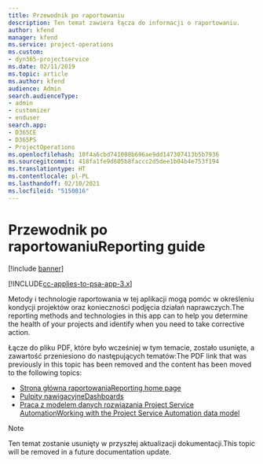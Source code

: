 ```yaml
---
title: Przewodnik po raportowaniu
description: Ten temat zawiera łącza do informacji o raportowaniu.
author: kfend
manager: kfend
ms.service: project-operations
ms.custom:
- dyn365-projectservice
ms.date: 02/11/2019
ms.topic: article
ms.author: kfend
audience: Admin
search.audienceType:
- admin
- customizer
- enduser
search.app:
- D365CE
- D365PS
- ProjectOperations
ms.openlocfilehash: 10f4a6cbd741008b696ae9dd147307413b5b7936
ms.sourcegitcommit: 418fa1fe9d605b8faccc2d5dee1b04b4e753f194
ms.translationtype: HT
ms.contentlocale: pl-PL
ms.lasthandoff: 02/10/2021
ms.locfileid: "5150816"
---
```

# <a name="reporting-guide"></a><span data-ttu-id="68793-103">Przewodnik po raportowaniu</span><span class="sxs-lookup"><span data-stu-id="68793-103">Reporting guide</span></span>

[!include [banner](../../includes/psa-now-project-operations.md)]

[!INCLUDE[cc-applies-to-psa-app-3.x](../../includes/cc-applies-to-psa-app-3x.md)]

<span data-ttu-id="68793-104">Metody i technologie raportowania w tej aplikacji mogą pomóc w określeniu kondycji projektów oraz konieczności podjęcia działań naprawczych.</span><span class="sxs-lookup"><span data-stu-id="68793-104">The reporting methods and technologies in this app can to help you determine the health of your projects and identify when you need to take corrective action.</span></span> 

<span data-ttu-id="68793-105">Łącze do pliku PDF, które było wcześniej w tym temacie, zostało usunięte, a zawartość przeniesiono do następujących tematów:</span><span class="sxs-lookup"><span data-stu-id="68793-105">The PDF link that was previously in this topic has been removed and the content has been moved to the following topics:</span></span>

- [<span data-ttu-id="68793-106">Strona główna raportowania</span><span class="sxs-lookup"><span data-stu-id="68793-106">Reporting home page</span></span>](../reports-reporting-dynamics-365-project-service.md)
- [<span data-ttu-id="68793-107">Pulpity nawigacyjne</span><span class="sxs-lookup"><span data-stu-id="68793-107">Dashboards</span></span>](../reports-dashboards.md)
- [<span data-ttu-id="68793-108">Praca z modelem danych rozwiązania Project Service Automation</span><span class="sxs-lookup"><span data-stu-id="68793-108">Working with the Project Service Automation data model</span></span>](../reports-working-project-service-data-model.md)

> [!NOTE]
> <span data-ttu-id="68793-109">Ten temat zostanie usunięty w przyszłej aktualizacji dokumentacji.</span><span class="sxs-lookup"><span data-stu-id="68793-109">This topic will be removed in a future documentation update.</span></span> 

